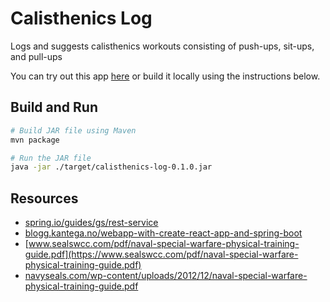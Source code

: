 # Calisthenics Log
Logs and suggests calisthenics workouts consisting of push-ups, sit-ups, and pull-ups

You can try out this app [here](https://calisthenics-log.herokuapp.com/greeting) or build it locally using the instructions below.

## Build and Run
```bash
# Build JAR file using Maven
mvn package

# Run the JAR file
java -jar ./target/calisthenics-log-0.1.0.jar
```

## Resources
- [spring.io/guides/gs/rest-service](https://spring.io/guides/gs/rest-service)
- [blogg.kantega.no/webapp-with-create-react-app-and-spring-boot](https://blogg.kantega.no/webapp-with-create-react-app-and-spring-boot)
- [www.sealswcc.com/pdf/naval-special-warfare-physical-training-guide.pdf](https://www.sealswcc.com/pdf/naval-special-warfare-physical-training-guide.pdf)
- [navyseals.com/wp-content/uploads/2012/12/naval-special-warfare-physical-training-guide.pdf](https://navyseals.com/wp-content/uploads/2012/12/naval-special-warfare-physical-training-guide.pdf)